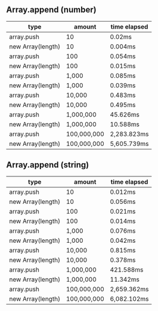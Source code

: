 ## Array.append (number)

|type|amount|time elapsed|
|-|-|-|
array.push|10|0.02ms
new Array(length)|10|0.004ms
array.push|100|0.054ms
new Array(length)|100|0.015ms
array.push|1,000|0.085ms
new Array(length)|1,000|0.039ms
array.push|10,000|0.483ms
new Array(length)|10,000|0.495ms
array.push|1,000,000|45.626ms
new Array(length)|1,000,000|10.588ms
array.push|100,000,000|2,283.823ms
new Array(length)|100,000,000|5,605.739ms
## Array.append (string)

|type|amount|time elapsed|
|-|-|-|
array.push|10|0.012ms
new Array(length)|10|0.056ms
array.push|100|0.021ms
new Array(length)|100|0.014ms
array.push|1,000|0.076ms
new Array(length)|1,000|0.042ms
array.push|10,000|0.815ms
new Array(length)|10,000|0.378ms
array.push|1,000,000|421.588ms
new Array(length)|1,000,000|11.342ms
array.push|100,000,000|2,659.362ms
new Array(length)|100,000,000|6,082.102ms
